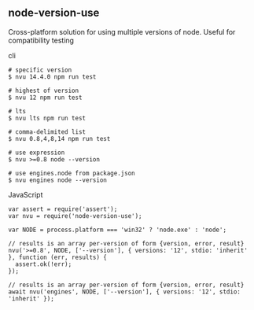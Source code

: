 ## node-version-use

Cross-platform solution for using multiple versions of node. Useful for compatibility testing

cli

```
# specific version
$ nvu 14.4.0 npm run test

# highest of version
$ nvu 12 npm run test

# lts
$ nvu lts npm run test

# comma-delimited list
$ nvu 0.8,4,8,14 npm run test

# use expression
$ nvu >=0.8 node --version

# use engines.node from package.json
$ nvu engines node --version
```

JavaScript

```
var assert = require('assert');
var nvu = require('node-version-use');

var NODE = process.platform === 'win32' ? 'node.exe' : 'node';

// results is an array per-version of form {version, error, result}
nvu('>=0.8', NODE, ['--version'], { versions: '12', stdio: 'inherit' }, function (err, results) {
  assert.ok(!err);
});

// results is an array per-version of form {version, error, result}
await nvu('engines', NODE, ['--version'], { versions: '12', stdio: 'inherit' });
```
